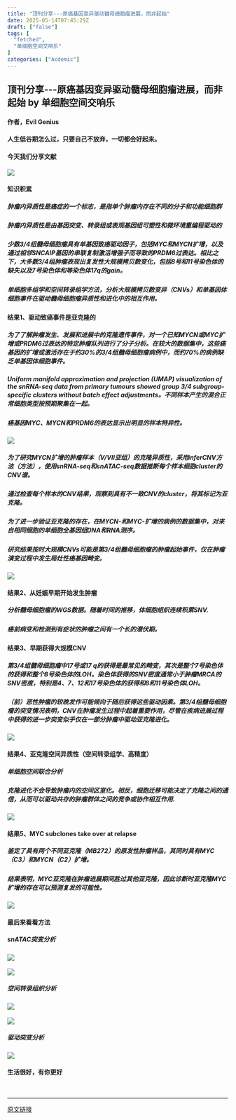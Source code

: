 ```yaml
---
title: "顶刊分享---原癌基因变异驱动髓母细胞瘤进展，而非起始"
date: 2025-05-14T07:45:29Z
draft: ["false"]
tags: [
  "fetched",
  "单细胞空间交响乐"
]
categories: ["Acdemic"]
---
```

顶刊分享---原癌基因变异驱动髓母细胞瘤进展，而非起始 by 单细胞空间交响乐
------
<div><h4 data-line="0" data-pm-slice="0 0 []"><span leaf="">作者，Evil Genius</span></h4><h4 data-line="2"><span leaf="">人生低谷期怎么过，只要自己不放弃，一切都会好起来。</span></h4><h4 data-line="4"><span leaf="">今天我们分享文献</span></h4><section nodeleaf=""><img data-imgfileid="100012684" data-src="https://mmbiz.qpic.cn/mmbiz_jpg/srXAibe95Mmmu4zBtVS0JVzwupDaD7Be5oia4x38rks7Cou5a7Am5WGkIVt5KWUeopZGzkR5kk9BzzNap6tmD5lA/640?wx_fmt=other&amp;from=appmsg" data-type="other" src="https://mmbiz.qpic.cn/mmbiz_jpg/srXAibe95Mmmu4zBtVS0JVzwupDaD7Be5oia4x38rks7Cou5a7Am5WGkIVt5KWUeopZGzkR5kk9BzzNap6tmD5lA/640?wx_fmt=other&amp;from=appmsg"></section><h4 data-line="7"><span leaf="">知识积累</span></h4><h5 data-line="8"><span leaf=""><span textstyle="">肿瘤内异质性是癌症的一个标志，是指单个肿瘤内存在不同的分子和功能细胞群</span></span></h5><h5 data-line="9"><span leaf=""><span textstyle="">肿瘤内异质性是由基因突变、转录组或表观基因组可塑性和微环境重编程驱动的</span></span></h5><h5 data-line="10"><span leaf="">少数3/4组髓母细胞瘤具有单基因致癌驱动因子，包括MYC和MYCN扩增，以及通过相邻SNCAIP基因的串联复制激活增强子而导致的PRDM6过表达。相比之下，大多数3/4组肿瘤表现出复发性大规模拷贝数变化，包括8号和11号染色体的缺失以及7号染色体和等染色体17q的gain。</span></h5><h5 data-line="11"><span leaf=""><span textstyle="">单细胞多组学和空间转录组学方法，分析大规模拷贝数变异（CNVs）和单基因体细胞事件在驱动髓母细胞瘤异质性和进化中的相互作用。</span></span></h5><h4 data-line="13"><span leaf="">结果1、驱动致癌事件是亚克隆的</span></h4><h5 data-line="14"><span leaf="">为了了解肿瘤发生、发展和进展中的克隆遗传事件，对一个已知MYCN或MYC扩增或PRDM6过表达的特定肿瘤队列进行了分子分析。在较大的数据集中，这些癌基因的扩增或激活存在于约30%的3/4组髓母细胞瘤病例中，而约70%的病例缺乏单基因体细胞事件。</span></h5><h5 data-line="15"><span leaf="">Uniform manifold approximation and projection (UMAP) visualization of the snRNA-seq data from primary tumours showed group 3/4 subgroup-specific clusters without batch effect adjustments。不同样本产生的混合正常细胞类型按预期聚集在一起。</span></h5><h5 data-line="16"><span leaf="">癌基因MYC、MYCN和PRDM6的表达显示出明显的样本特异性。</span></h5><section nodeleaf=""><img data-imgfileid="100012685" data-src="https://mmbiz.qpic.cn/mmbiz_jpg/srXAibe95Mmmu4zBtVS0JVzwupDaD7Be5d8BOV3YpMAUmGMvDiczw3vC03AASAwHZvon5CKKJtBNcIycLI9mPQtA/640?wx_fmt=other&amp;from=appmsg" data-type="other" src="https://mmbiz.qpic.cn/mmbiz_jpg/srXAibe95Mmmu4zBtVS0JVzwupDaD7Be5d8BOV3YpMAUmGMvDiczw3vC03AASAwHZvon5CKKJtBNcIycLI9mPQtA/640?wx_fmt=other&amp;from=appmsg"></section><h5 data-line="18"><span leaf="">为了研究MYCN扩增的肿瘤样本（V/VII亚组）的克隆异质性，采用inferCNV方法（方法），使用snRNA-seq和snATAC-seq数据推断每个样本细胞cluster的CNV谱。</span></h5><h5 data-line="19"><span leaf="">通过检查每个样本的CNV结果，观察到具有不一致CNV的cluster，将其标记为亚克隆。</span></h5><h5 data-line="20"><span leaf="">为了进一步验证亚克隆的存在，在MYCN-和MYC-扩增的病例的数据集中，对来自相同细胞的单细胞全基因组DNA和RNA测序。</span></h5><h5 data-line="21"><span leaf="">研究结果按时大规模CNVs可能是第3/4组髓母细胞瘤的肿瘤起始事件，仅在肿瘤演变过程中发生局灶性癌基因畸变。</span></h5><section nodeleaf=""><img data-imgfileid="100012686" data-src="https://mmbiz.qpic.cn/mmbiz_jpg/srXAibe95Mmmu4zBtVS0JVzwupDaD7Be5ChMwAqYrPm7bvSodSNJ5SXMe2mIVHfOXdYDLlIM0h8VGyF5nia655iaQ/640?wx_fmt=other&amp;from=appmsg" data-type="other" src="https://mmbiz.qpic.cn/mmbiz_jpg/srXAibe95Mmmu4zBtVS0JVzwupDaD7Be5ChMwAqYrPm7bvSodSNJ5SXMe2mIVHfOXdYDLlIM0h8VGyF5nia655iaQ/640?wx_fmt=other&amp;from=appmsg"></section><h4 data-line="24"><span leaf="">结果2、从妊娠早期开始发生肿瘤</span></h4><h5 data-line="25"><span leaf="">分析髓母细胞瘤的WGS数据。随着时间的推移，体细胞组织连续积累SNV.</span></h5><h5 data-line="26"><span leaf="">癌前病变和检测到有症状的肿瘤之间有一个长的潜伏期。</span></h5><h4 data-line="27"><span leaf="">结果3、<span textstyle="">早期获得大规模CNV</span></span></h4><h5 data-line="28"><span leaf="">第3/4组髓母细胞瘤中17号或17 q的获得是最常见的畸变，其次是整个7号染色体的获得和整个8号染色体的LOH。染色体获得的SNV密度通常小于肿瘤MRCA的SNV密度，特别是4、7、12和17号染色体的获得和8和11号染色体LOH。</span></h5><h5 data-line="29"><span leaf="">（前）恶性肿瘤的较晚发作可能倾向于随后获得这些驱动因素。第3/4组髓母细胞瘤的突变情况表明，CNV在肿瘤发生过程中起着重要作用，尽管在疾病进展过程中获得的进一步突变似乎仅在一部分肿瘤中驱动亚克隆进化。</span></h5><section nodeleaf=""><img data-imgfileid="100012683" data-src="https://mmbiz.qpic.cn/mmbiz_jpg/srXAibe95Mmmu4zBtVS0JVzwupDaD7Be5BfkK5EJTyiaef0KFCOyxQ0LuQfRoXHVtuS71sjDLGE1567HwwFccXHA/640?wx_fmt=other&amp;from=appmsg" data-type="other" src="https://mmbiz.qpic.cn/mmbiz_jpg/srXAibe95Mmmu4zBtVS0JVzwupDaD7Be5BfkK5EJTyiaef0KFCOyxQ0LuQfRoXHVtuS71sjDLGE1567HwwFccXHA/640?wx_fmt=other&amp;from=appmsg"></section><h4 data-line="32"><span leaf="">结果4、亚克隆空间异质性（空间转录组学、高精度）</span></h4><h5 data-line="33"><span leaf="">单细胞空间联合分析</span></h5><h5 data-line="34"><span leaf="">克隆进化不会导致肿瘤内的空间区室化。相反，细胞迁移可能决定了克隆之间的通信，从而可以驱动共存的肿瘤群体之间的竞争或协作相互作用.</span></h5><section nodeleaf=""><img data-imgfileid="100012687" data-src="https://mmbiz.qpic.cn/mmbiz_jpg/srXAibe95Mmmu4zBtVS0JVzwupDaD7Be5ZFGbd9FmSibDZqHPWbdCgs0gW4s96XnNxxn9ibYvdZ44QLvbM92tJuMA/640?wx_fmt=other&amp;from=appmsg" data-type="other" src="https://mmbiz.qpic.cn/mmbiz_jpg/srXAibe95Mmmu4zBtVS0JVzwupDaD7Be5ZFGbd9FmSibDZqHPWbdCgs0gW4s96XnNxxn9ibYvdZ44QLvbM92tJuMA/640?wx_fmt=other&amp;from=appmsg"></section><h4 data-line="37"><span leaf="">结果5、MYC subclones take over at relapse</span></h4><h5 data-line="38"><span leaf="">鉴定了具有两个不同亚克隆（MB272）的原发性肿瘤样品，其同时具有MYC（C3）和MYCN（C2）扩增。</span></h5><h5 data-line="39"><span leaf="">结果表明，MYC亚克隆在肿瘤进展期间胜过其他亚克隆，因此诊断时亚克隆MYC扩增的存在可以预测复发的可能性。</span></h5><section nodeleaf=""><img data-imgfileid="100012691" data-src="https://mmbiz.qpic.cn/mmbiz_jpg/srXAibe95Mmmu4zBtVS0JVzwupDaD7Be5OERicia5O63IwN0cFHyZVBofibu80eibxicnMpewWQW95Ric1C2LvJ1Oic8CQ/640?wx_fmt=other&amp;from=appmsg" data-type="other" src="https://mmbiz.qpic.cn/mmbiz_jpg/srXAibe95Mmmu4zBtVS0JVzwupDaD7Be5OERicia5O63IwN0cFHyZVBofibu80eibxicnMpewWQW95Ric1C2LvJ1Oic8CQ/640?wx_fmt=other&amp;from=appmsg"></section><h4 data-line="42"><span leaf="">最后来看看方法</span></h4><h5 data-line="43"><span leaf=""><span textstyle="">snATAC突变分析</span></span></h5><section nodeleaf=""><img data-imgfileid="100012688" data-src="https://mmbiz.qpic.cn/mmbiz_jpg/srXAibe95Mmmu4zBtVS0JVzwupDaD7Be5pCCWOx7Bayh8dDmSRop0pQtAj83Oq0zH3C9Piay6o2xOPgZ7rCu8s3A/640?wx_fmt=other&amp;from=appmsg" data-type="other" src="https://mmbiz.qpic.cn/mmbiz_jpg/srXAibe95Mmmu4zBtVS0JVzwupDaD7Be5pCCWOx7Bayh8dDmSRop0pQtAj83Oq0zH3C9Piay6o2xOPgZ7rCu8s3A/640?wx_fmt=other&amp;from=appmsg"></section><section><br></section><section nodeleaf=""><img data-imgfileid="100012689" data-src="https://mmbiz.qpic.cn/mmbiz_jpg/srXAibe95Mmmu4zBtVS0JVzwupDaD7Be5l4CN13XyZrVdasf42iauIAM779eGc79GV5vX3YtR37Bd7GJoNtQBUQg/640?wx_fmt=other&amp;from=appmsg" data-type="other" src="https://mmbiz.qpic.cn/mmbiz_jpg/srXAibe95Mmmu4zBtVS0JVzwupDaD7Be5l4CN13XyZrVdasf42iauIAM779eGc79GV5vX3YtR37Bd7GJoNtQBUQg/640?wx_fmt=other&amp;from=appmsg"></section><h5 data-line="46"><span leaf="">空间转录组织分析</span></h5><section nodeleaf=""><img data-imgfileid="100012692" data-src="https://mmbiz.qpic.cn/mmbiz_jpg/srXAibe95Mmmu4zBtVS0JVzwupDaD7Be54icfmpVKYbTyIia2T32M09YHbGFTqjVKfFtpyicwib5AgqQGVFQ4aF8UEQ/640?wx_fmt=other&amp;from=appmsg" data-type="other" src="https://mmbiz.qpic.cn/mmbiz_jpg/srXAibe95Mmmu4zBtVS0JVzwupDaD7Be54icfmpVKYbTyIia2T32M09YHbGFTqjVKfFtpyicwib5AgqQGVFQ4aF8UEQ/640?wx_fmt=other&amp;from=appmsg"></section><section><br></section><section nodeleaf=""><img data-imgfileid="100012690" data-src="https://mmbiz.qpic.cn/mmbiz_jpg/srXAibe95Mmmu4zBtVS0JVzwupDaD7Be5n9mz4EWGAibm6Dd3JdWmdRT3W4tkYjx4cJR5PYnWI60Ey7T3ysdCiafQ/640?wx_fmt=other&amp;from=appmsg" data-type="other" src="https://mmbiz.qpic.cn/mmbiz_jpg/srXAibe95Mmmu4zBtVS0JVzwupDaD7Be5n9mz4EWGAibm6Dd3JdWmdRT3W4tkYjx4cJR5PYnWI60Ey7T3ysdCiafQ/640?wx_fmt=other&amp;from=appmsg"></section><h5 data-line="49"><span leaf="">驱动突变分析</span></h5><section nodeleaf=""><img data-imgfileid="100012694" data-src="https://mmbiz.qpic.cn/mmbiz_jpg/srXAibe95Mmmu4zBtVS0JVzwupDaD7Be5WYsomyC2ibaPM76ekOnkSoGs37GW79z1x1wz3mUO0kBsc01S698SCog/640?wx_fmt=other&amp;from=appmsg" data-type="other" src="https://mmbiz.qpic.cn/mmbiz_jpg/srXAibe95Mmmu4zBtVS0JVzwupDaD7Be5WYsomyC2ibaPM76ekOnkSoGs37GW79z1x1wz3mUO0kBsc01S698SCog/640?wx_fmt=other&amp;from=appmsg"></section><h4 data-line="52"><span leaf="">生活很好，有你更好</span></h4><section nodeleaf=""><mp-common-cpsad data-pluginname="mpcps" data-adtype="short-play" data-templateid="list" data-cpsversion="v120" data-goodssouce="1" data-showchangebtn="1" data-dramaid="854797" data-srcappid="wxa36aaf8a1395392c" data-playappid="wx9ec8d8c65874ec0d" data-planid="202504171327526087397" data-traceid="4071c051-6a9e-418f-bb43-1bd7b615871e854797" data-defaultpath="plugin-private%3A%2F%2Fwx94a6522b1d640c3b%2Fpages%2Fplaylet%2Fplaylet%3FdramaId%3D854797%26srcAppid%3Dwxa36aaf8a1395392c%26wxTicket%3DdGlja2V0MTE2NDU1NjExMTQzNzQ1NDk3NjE4MDkzNg"></mp-common-cpsad></section><section><span leaf=""><br></span></section><p><mp-style-type data-value="3"></mp-style-type></p></div>  
<hr>
<a href="https://mp.weixin.qq.com/s/TZf5Ct8DQilv-TDWw4xheA",target="_blank" rel="noopener noreferrer">原文链接</a>
